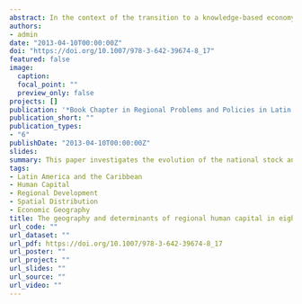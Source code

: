 ```yaml
---
abstract: In the context of the transition to a knowledge-based economy, an increasing number of studies have explored the spatial distribution of human capital on economic growth. Most of this work has been concerned data from North American and European regional contexts. However, in Latin America and the Caribbean (LAC), the geography of human capital has been remained largely unexplored. Using a unique dataset of eight LAC countries comprising 5,978 city-level regions, this paper investigates the evolution of the national stock and spatial distribution of human capital and explores the factors that influence a region’s share of human capital. The analysis shows that the national stock of human capital has increased in all eight countries over the past last five decades to 2010; however, it has remained smaller than in advanced economies, such as Australia, Japan and the United States. The results reveal that human capital in LAC countries is concentrated in regions which include areas of main cities and their immediate surrounds. The findings also suggest that a unique combination of factors collectively plays a role in explaining regional differentials in human capital accumulation. Of these, the provision of public amenities is shown to be the most prevalent factor influencing human capital differentials in each of the LAC countries. In contrast, the share of regional foreign-born workforce as a measure of regional diversity only helps to explain regional differences in human capital stock in Brazil.
authors:
- admin
date: "2013-04-10T00:00:00Z"
doi: "https://doi.org/10.1007/978-3-642-39674-8_17"
featured: false
image:
  caption: 
  focal_point: ""
  preview_only: false
projects: []
publication: '*Book Chapter in Regional Problems and Policies in Latin America*'
publication_short: ""
publication_types:
- "6"
publishDate: "2013-04-10T00:00:00Z"
slides: 
summary: This paper investigates the evolution of the national stock and spatial distribution of human capital and explores the factors that influence a region’s share of human capital.
tags:
- Latin America and the Caribbean
- Human Capital
- Regional Development
- Spatial Distribution
- Economic Geography
title: The geography and determinants of regional human capital in eight Latin American and Caribbean countries
url_code: ""
url_dataset: ""
url_pdf: https://doi.org/10.1007/978-3-642-39674-8_17
url_poster: ""
url_project: ""
url_slides: ""
url_source: ""
url_video: ""
---
```

